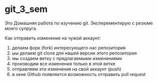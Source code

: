 # git_3_sem

Это Домашняя работа по изучению git.
Эксперементирую с резюме моего супруга.

Как отправить изменение на чужой аккаунт:

1. делаем форк (fork) интересующего нас репозитория
2. ыы делаем git clone для нашей версии этого репозитория
3. мы создаем ветку с предлагаемыми изменениями
4. производим все изменения только в этой ветке
5. отправляем эти изменения на свой аккаунт (push)
6. в окне Github появляется возможность отправить pull request
